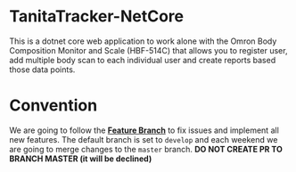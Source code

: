 # TanitaTracker-NetCore
This is a dotnet core web application to work alone with the Omron Body Composition Monitor and Scale (HBF-514C) that allows you to register user, add multiple body scan to each individual user and create reports based those data points.

# Convention 
We are going to follow the [**Feature Branch**](https://www.atlassian.com/git/tutorials/comparing-workflows/feature-branch-workflow) to fix issues and implement all new features. The default branch is set to `develop` and each weekend we are going to merge changes to the `master` branch. **DO NOT CREATE PR TO BRANCH MASTER (it will be declined)**
